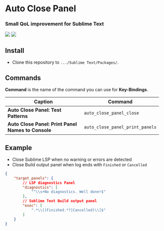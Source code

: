 # Auto Close Panel

### Small QoL improvement for Sublime Text

<p>
    <img src="https://img.shields.io/badge/Platform-Linux / macOS / Windows-blue.svg" />
    <img src="https://img.shields.io/badge/Sublime Text-3+-orange.svg" />
</p>

## Install

- Clone this repository to `.../Sublime Text/Packages/`.

## Commands

**Command** is the name of the command you can use for **Key-Bindings**.

| Caption                                            | Command                         |
| -------------------------------------------------- | ------------------------------- |
| **Auto Close Panel: Test Patterns**                | `auto_close_panel_close`        |
| **Auto Close Panel: Print Panel Names to Console** | `auto_close_panel_print_panels` |

## Example

- Close Sublime LSP when no warning or errors are detected
- Close Build output panel when log ends with `Finished` or `Cancelled`

```json
{
    "target_panels": {
        // LSP diagnostics Panel
        "diagnostics": [
            "^\\s+No diagnostics. Well done!$"
        ],
        // Sublime Text Build output panel
        "exec": [
            ".*\\[(Finished.*?|Cancelled)\\]$"
        ]
    }
}
```
